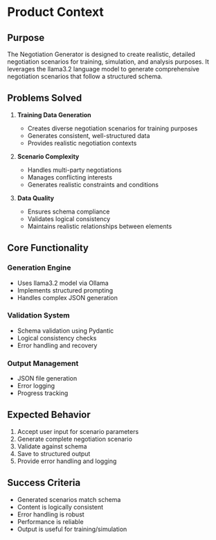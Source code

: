 # Product Context

## Purpose
The Negotiation Generator is designed to create realistic, detailed negotiation scenarios for training, simulation, and analysis purposes. It leverages the llama3.2 language model to generate comprehensive negotiation scenarios that follow a structured schema.

## Problems Solved
1. **Training Data Generation**
   - Creates diverse negotiation scenarios for training purposes
   - Generates consistent, well-structured data
   - Provides realistic negotiation contexts

2. **Scenario Complexity**
   - Handles multi-party negotiations
   - Manages conflicting interests
   - Generates realistic constraints and conditions

3. **Data Quality**
   - Ensures schema compliance
   - Validates logical consistency
   - Maintains realistic relationships between elements

## Core Functionality

### Generation Engine
- Uses llama3.2 model via Ollama
- Implements structured prompting
- Handles complex JSON generation

### Validation System
- Schema validation using Pydantic
- Logical consistency checks
- Error handling and recovery

### Output Management
- JSON file generation
- Error logging
- Progress tracking

## Expected Behavior
1. Accept user input for scenario parameters
2. Generate complete negotiation scenario
3. Validate against schema
4. Save to structured output
5. Provide error handling and logging

## Success Criteria
- Generated scenarios match schema
- Content is logically consistent
- Error handling is robust
- Performance is reliable
- Output is useful for training/simulation
